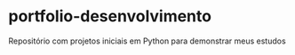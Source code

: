 # portfolio-desenvolvimento
Repositório com projetos iniciais em Python para demonstrar meus estudos
